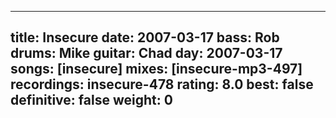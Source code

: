 
---
title: Insecure
date: 2007-03-17
bass:	Rob
drums:	Mike
guitar:	Chad
day: 2007-03-17
songs: [insecure]
mixes: [insecure-mp3-497]
recordings: insecure-478
rating: 8.0
best: false
definitive: false
weight: 0
---
